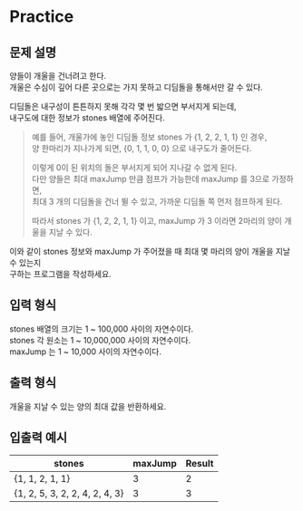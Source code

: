 Practice
===

문제 설명
---

양들이 개울을 건너려고 한다.  
개울은 수심이 깊어 다른 곳으로는 가지 못하고 디딤돌을 통해서만 갈 수 있다.

디딤돌은 내구성이 튼튼하지 못해 각각 몇 번 밟으면 부서지게 되는데,  
내구도에 대한 정보가 stones 배열에 주어진다.

> 예를 들어, 개울가에 놓인 디딤돌 정보 stones 가 {1, 2, 2, 1, 1} 인 경우,  
> 양 한마리가 지나가게 되면, {0, 1, 1, 0, 0} 으로 내구도가 줄어든다.
>
> 이렇게 0이 된 위치의 돌은 부서지게 되어 지나갈 수 없게 된다.  
> 다만 양들은 최대 maxJump 만큼 점프가 가능한데 maxJump 를 3으로 가정하면,  
> 최대 3 개의 디딤돌을 건너 뛸 수 있고, 가까운 디딤돌 쪽 먼저 점프하게 된다.
>
> 따라서 stones 가 {1, 2, 2, 1, 1} 이고, maxJump 가 3 이라면 2마리의 양이 개울을 지날 수 있다.


이와 같이 stones 정보와 maxJump 가 주어졌을 때 최대 몇 마리의 양이 개울을 지날 수 있는지  
구하는 프로그램을 작성하세요.


입력 형식
---
stones 배열의 크기는 1 ~ 100,000 사이의 자연수이다.  
stones 각 원소는 1 ~ 10,000,000 사이의 자연수이다.  
maxJump 는 1 ~ 10,000 사이의 자연수이다.

출력 형식
---
개울을 지날 수 있는 양의 최대 값을 반환하세요.


입출력 예시
---
| stones                         | maxJump | Result |
|--------------------------------|---------|--------|
| {1, 1, 2, 1, 1}                | 3       | 2      |
| {1, 2, 5, 3, 2, 2, 4, 2, 4, 3} | 3       | 3      |

